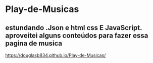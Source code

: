 # Play-de-Musicas  
## estundando .Json e html css E JavaScript. aproveitei alguns conteúdos para fazer essa pagina de musica 
https://douglasb834.github.io/Play-de-Musicas/
